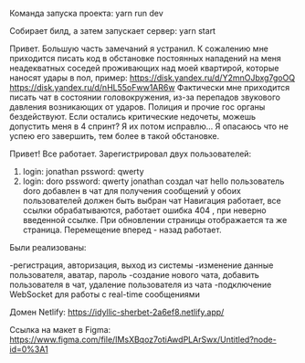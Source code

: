 Команда запуска проекта:
yarn run dev

Cобирает билд, а затем запускает сервер:
yarn start

Привет. Большую часть замечаний я устранил.
К сожалению мне приходится писать код в обстановке
постоянных нападений на меня неадекватных соседей проживающих
над моей квартирой, которые наносят удары в пол, пример: 
https://disk.yandex.ru/d/Y2mnOJbxg7goOQ
https://disk.yandex.ru/d/nHL55oFww1AR6w
Фактически мне приходится писать чат в состоянии головокружения, из-за перепадов звукового давления возникающих от ударов.
Полиция и прочие гос органы бездействуют. Если остались критические недочеты, можешь допустить меня в 4 спринт?
Я их потом исправлю...
Я опасаюсь что не успею его завершить, тем более в такой обстановке.

Привет! Все работает.
Зарегистрировал двух пользователей:
1) login: jonathan pssword: qwerty
2) login: doro pssword: qwerty
jonathan создал чат hello
пользователь doro добавлен в чат
для получения сообщений у обоих пользователей должен быть выбран чат
Навигация работает, все ссылки обрабатываются, работает ошибка 404 ,
при неверно введенной ссылке. При обновлении страницы отображается та же страница.
Перемещение вперед - назад работает.

Были реализованы:

-регистрация, авторизация, выход из системы
-изменение данные пользователя, аватар, пароль
-создание нового чата, добавить пользователя в чат, удаление пользователя из чата
-подключение WebSocket для работы с real-time сообщениями

Домен Netlify:
https://idyllic-sherbet-2a6ef8.netlify.app/

Ссылка на макет в Figma:
https://www.figma.com/file/IMsXBqoz7otiAwdPLArSwx/Untitled?node-id=0%3A1